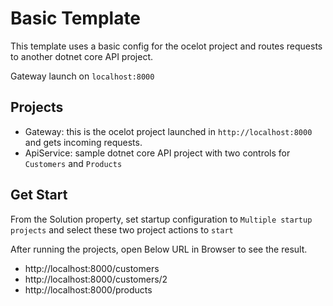 # Basic Template

This template uses a basic config for the ocelot project and routes requests to another dotnet core API project.

Gateway launch on `localhost:8000`

## Projects 
* Gateway: this is the ocelot project launched in `http://localhost:8000` and gets incoming requests.
* ApiService: sample dotnet core API project with two controls for `Customers` and `Products`

## Get Start
From the Solution property, set startup configuration to `Multiple startup projects` and select these two project actions to `start`

After running the projects, open Below URL in Browser to see the result.
* http://localhost:8000/customers
* http://localhost:8000/customers/2
* http://localhost:8000/products